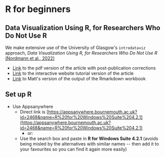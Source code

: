 # R for beginners

<!--[Link](https://github.com/mjgreen/workbook/archive/refs/heads/main.zip) to download this repository as a zip file-->
## Data Visualization Using R, for Researchers Who Do Not Use R

We make extensive use of the University of Glasgow's `introdataviz` approach, _Data Visualization Using R, for Researchers Who Do Not Use R_ [(Nordmann et al., 2022)](https://doi.org/10.1177/25152459221074654)

* [Link](https://osf.io/5e64r) to the pdf version of the article with post-publication corrections 
* [Link](https://psyteachr.github.io/introdataviz/index.html) to the interactive website tutorial version of the article
* [Link](https://mjgreen.github.io/workbook/workbook-mjg.html) to Matt's version of the output of the Rmarkdown workbook

## Set up R

* Use Appsanywhere
  * Direct link is [https://appsanywhere.bournemouth.ac.uk?id=2468&name=R%20for%20Windows%20Suite%204.2.1](https://appsanywhere.bournemouth.ac.uk?id=2468&name=R%20for%20Windows%20Suite%204.2.1)
    * or:
  * Use the search box and paste in __R for Windows Suite 4.2.1__ (avoids being misled by the alternatives with similar names -- then add it to your favourites so you can find it again more easily)
  

